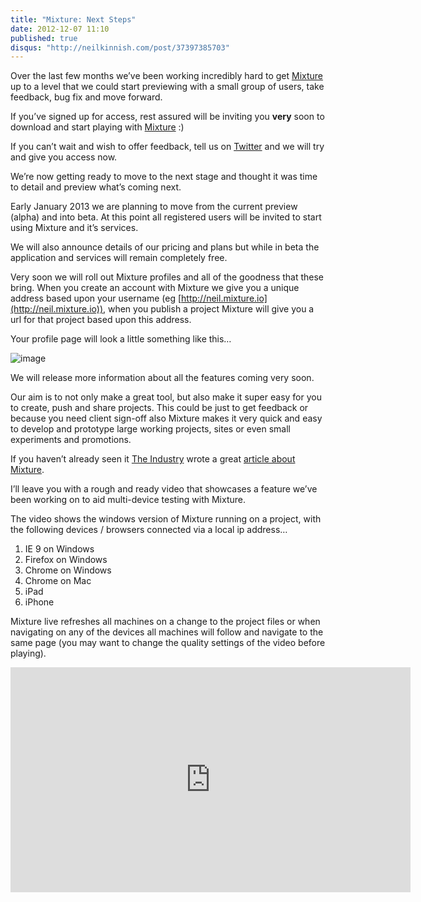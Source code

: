 ```yaml
---
title: "Mixture: Next Steps"
date: 2012-12-07 11:10
published: true
disqus: "http://neilkinnish.com/post/37397385703"
---
```


Over the last few months we&#8217;ve been working incredibly hard to get [Mixture](http://mixture.io) up to a level that we could start previewing with a small group of users, take feedback, bug fix and move forward.

If you&#8217;ve signed up for access, rest assured will be inviting you **very** soon to download and start playing with [Mixture](http://mixture.io) :)

If you can&#8217;t wait and wish to offer feedback, tell us on [Twitter](http://twitter.com/teammixture) and we will try and give you access now.

We&#8217;re now getting ready to move to the next stage and thought it was time to detail and preview what&#8217;s coming next.

Early January 2013 we are planning to move from the current preview (alpha) and into beta. At this point all registered users will be invited to start using Mixture and it&#8217;s services.

We will also announce details of our pricing and plans but while in beta the application and services will remain completely free.

Very soon we will roll out Mixture profiles and all of the goodness that these bring. When you create an account with Mixture we give you a unique address based upon your username (eg [http://neil.mixture.io](http://neil.mixture.io)), when you publish a project Mixture will give you a url for that project based upon this address.

Your profile page will look a little something like this&#8230;

![image](/assets/img/mixture_menpx9Pug81r58dia.jpg)

We will release more information about all the features coming very soon.

Our aim is to not only make a great tool, but also make it super easy for you to create, push and share projects. This could be just to get feedback or because you need client sign-off also Mixture makes it very quick and easy to develop and prototype large working projects, sites or even small experiments and promotions.

If you haven&#8217;t already seen it [The Industry](http://theindustry.cc/) wrote a great [article about Mixture](http://theindustry.cc/2012/12/03/mixture-the-web-developers-life-just-got-easier/).

I&#8217;ll leave you with a rough and ready video that showcases a feature we&#8217;ve been working on to aid multi-device testing with Mixture.

The video shows the windows version of Mixture running on a project, with the following devices / browsers connected via a local ip address&#8230;

1. IE 9 on Windows
2. Firefox on Windows
3. Chrome on Windows
4. Chrome on Mac 
5. iPad
6. iPhone

Mixture live refreshes all machines on a change to the project files or when navigating on any of the devices all machines will follow and navigate to the same page (you may want to change the quality settings of the video before playing).

<p><iframe width="640" height="360" src="http://www.youtube.com/embed/ER-la4wunyo" frameborder="0" allowfullscreen></iframe></p>